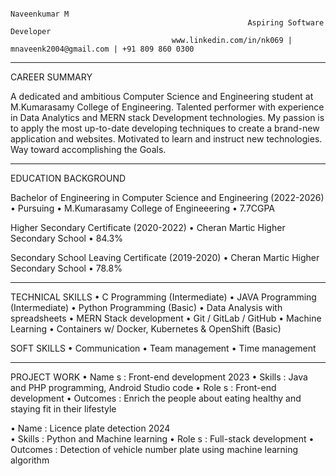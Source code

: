                                                                 Naveenkumar M
                                                         Aspiring Software Developer
                                        www.linkedin.com/in/nk069 | mnaveenk2004@gmail.com | +91 809 860 0300
_________________________________________________________________________________________________________________________________________________________________________________________________________________________________________________

CAREER SUMMARY

A dedicated and ambitious Computer Science and Engineering student at M.Kumarasamy College of Engineering. Talented performer with experience in Data Analytics and MERN stack Development technologies. My passion is to apply the most up-to-date developing techniques to create a brand-new application and websites. Motivated to learn and instruct new technologies. Way toward accomplishing the Goals.
_________________________________________________________________________________________________________________________________________________________________________________________________________________________________________________

EDUCATION BACKGROUND

Bachelor of Engineering in Computer Science and Engineering                                                                                                                                                                             (2022-2026)
•	Pursuing
•	M.Kumarasamy College of Engineeering
•	7.7CGPA

Higher Secondary Certificate                                                                                                                                                                                                            (2020-2022)
•	Cheran Martic Higher Secondary School
•	84.3%

Secondary School Leaving Certificate                                                                                                                                                                                                    (2019-2020)
•	Cheran Martic Higher Secondary School
•	78.8%

______________________________________________________________________________________________________________________________________________________________________________________________________________________________________________

TECHNICAL SKILLS
•	C Programming (Intermediate)
•	JAVA Programming (Intermediate)
•	Python Programming (Basic)
•	Data Analysis with spreadsheets
•	MERN Stack development
•	Git / GitLab / GitHub
•	Machine Learning
•	Containers w/ Docker, Kubernetes & OpenShift (Basic)

SOFT SKILLS 
•	Communication
•	Team management
•	Time management

______________________________________________________________________________________________________________________________________________________________________________________________________________________________________________

PROJECT WORK
•	Name s             : Front-end development                                                                                              2023
•	Skills             : Java and PHP programming, Android Studio code
•	Role  s            : Front-end development
•	Outcomes           : Enrich the people about eating healthy and staying fit in their lifestyle

•	Name               : Licence plate detection                                                                                            2024                                                                                        
•	Skills             : Python and Machine learning
•	Role  s            : Full-stack development
•	Outcomes           : Detection of vehicle number plate using machine learning algorithm






